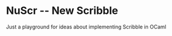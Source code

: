 NuScr -- New Scribble
=====================

Just a playground for ideas about implementing Scribble in OCaml